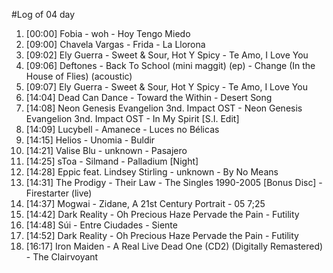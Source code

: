#Log of 04 day

1. [00:00] Fobia - woh - Hoy Tengo Miedo
1. [09:00] Chavela Vargas - Frida - La Llorona
1. [09:02] Ely Guerra - Sweet & Sour, Hot Y Spicy - Te Amo, I Love You
1. [09:06] Deftones - Back To School (mini maggit) (ep) - Change (In the House of Flies) (acoustic)
1. [09:07] Ely Guerra - Sweet & Sour, Hot Y Spicy - Te Amo, I Love You
1. [14:04] Dead Can Dance - Toward the Within - Desert Song
1. [14:08] Neon Genesis Evangelion 3nd. Impact OST - Neon Genesis Evangelion 3nd. Impact OST - In My Spirit [S.I. Edit]
1. [14:09] Lucybell - Amanece - Luces no Bélicas
1. [14:15] Helios - Unomia - Buldir
1. [14:21] Valise Blu - unknown - Pasajero
1. [14:25] sToa - Silmand - Palladium [Night]
1. [14:28] Eppic feat. Lindsey Stirling - unknown - By No Means
1. [14:31] The Prodigy - Their Law - The Singles 1990-2005 [Bonus Disc] - Firestarter (live)
1. [14:37] Mogwai - Zidane, A 21st Century Portrait - 05 7;25
1. [14:42] Dark Reality - Oh Precious Haze Pervade the Pain - Futility
1. [14:48] Súi - Entre Ciudades - Siente
1. [14:52] Dark Reality - Oh Precious Haze Pervade the Pain - Futility
1. [16:17] Iron Maiden - A Real Live Dead One (CD2) (Digitally Remastered) - The Clairvoyant

